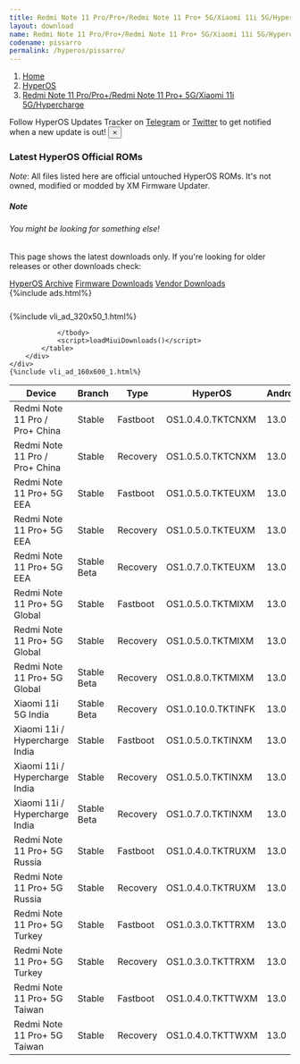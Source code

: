 ```yaml
---
title: Redmi Note 11 Pro/Pro+/Redmi Note 11 Pro+ 5G/Xiaomi 11i 5G/Hypercharge (pissarro) HyperOS Downloads
layout: download
name: Redmi Note 11 Pro/Pro+/Redmi Note 11 Pro+ 5G/Xiaomi 11i 5G/Hypercharge
codename: pissarro
permalink: /hyperos/pissarro/
---
```

<nav aria-label="breadcrumb">
    <ol class="breadcrumb">
        <li class="breadcrumb-item"><a href="/">Home</a></li>
        <li class="breadcrumb-item"><a href="/hyperos/">HyperOS</a></li>
        <li class="breadcrumb-item active" aria-current="page"><a href="/hyperos/pissarro/">Redmi Note 11 Pro/Pro+/Redmi Note 11 Pro+ 5G/Xiaomi 11i 5G/Hypercharge</a></li>
    </ol>
</nav>
<div class="alert alert-primary alert-dismissible fade show" role="alert">
    Follow HyperOS Updates Tracker on <a href="https://t.me/MIUIUpdatesTracker" class="alert-link">Telegram</a>
     or <a href="https://twitter.com/MiFwUpdater" class="alert-link">Twitter</a> to get notified when a new update is out!
    <button type="button" class="close" data-dismiss="alert" aria-label="Close">
        <span aria-hidden="true">&times;</span>
    </button>
</div>

### Latest HyperOS Official ROMs
*Note*: All files listed here are official untouched HyperOS ROMs. It's not owned, modified or modded by XM Firmware Updater.
<div class="card">
  <div class="card-body">
    <h5 class="card-title">Note</h5>
    <h6 class="card-subtitle mb-2 text-muted">You might be looking for something else!</h6>
    <p class="card-text">This page shows the latest downloads only.
     If you're looking for older releases or other downloads check:</p>
    <a href="/archive/hyperos/pissarro/" class="card-link">HyperOS Archive</a>
    <a href="/firmware/pissarro/" class="card-link">Firmware Downloads</a>
    <a href="/vendor/pissarro/" class="card-link">Vendor Downloads</a>
  </div>
</div>
{%include ads.html%}
<div class="row justify-content-center">
    <div class="col-10">
        <div class="table-responsive-md" style="margin-top: 25px;">
            {%include vli_ad_320x50_1.html%}
            <table id="miui" class="display dt-responsive nowrap compact table table-striped table-hover table-sm">
                <thead class="thead-dark">
                    <tr>
                        <th data-ref="device">Device</th>
                        <th data-ref="branch">Branch</th>
                        <th data-ref="type">Type</th>
                        <th data-ref="miui">HyperOS</th>
                        <th data-ref="android">Android</th>
                        <th data-ref="size">Size</th>
                        <th data-ref="size">Date</th>
                        <th data-ref="link">Link</th>
                    </tr>
                </thead>
                <tbody>
                <tr><td>Redmi Note 11 Pro / Pro+ China</td><td>Stable</td><td>Fastboot</td><td>OS1.0.4.0.TKTCNXM</td><td>13.0</td><td>6.2 GB</td><td>2024-07-24</td><td><a href="/hyperos/pissarro/stable/OS1.0.4.0.TKTCNXM/">Download</a></td></tr>
<tr><td>Redmi Note 11 Pro / Pro+ China</td><td>Stable</td><td>Recovery</td><td>OS1.0.5.0.TKTCNXM</td><td>13.0</td><td>4.1 GB</td><td>2024-09-11</td><td><a href="/hyperos/pissarro/stable/OS1.0.5.0.TKTCNXM/">Download</a></td></tr>
<tr><td>Redmi Note 11 Pro+ 5G EEA</td><td>Stable</td><td>Fastboot</td><td>OS1.0.5.0.TKTEUXM</td><td>13.0</td><td>6.0 GB</td><td>2024-08-07</td><td><a href="/hyperos/pissarro/stable/OS1.0.5.0.TKTEUXM/">Download</a></td></tr>
<tr><td>Redmi Note 11 Pro+ 5G EEA</td><td>Stable</td><td>Recovery</td><td>OS1.0.5.0.TKTEUXM</td><td>13.0</td><td>3.8 GB</td><td>2024-08-22</td><td><a href="/hyperos/pissarro/stable/OS1.0.5.0.TKTEUXM/">Download</a></td></tr>
<tr><td>Redmi Note 11 Pro+ 5G EEA</td><td>Stable Beta</td><td>Recovery</td><td>OS1.0.7.0.TKTEUXM</td><td>13.0</td><td>3.8 GB</td><td>2024-10-05</td><td><a href="/hyperos/pissarro/stable beta/OS1.0.7.0.TKTEUXM/">Download</a></td></tr>
<tr><td>Redmi Note 11 Pro+ 5G Global</td><td>Stable</td><td>Fastboot</td><td>OS1.0.5.0.TKTMIXM</td><td>13.0</td><td>6.2 GB</td><td>2024-08-20</td><td><a href="/hyperos/pissarro/stable/OS1.0.5.0.TKTMIXM/">Download</a></td></tr>
<tr><td>Redmi Note 11 Pro+ 5G Global</td><td>Stable</td><td>Recovery</td><td>OS1.0.5.0.TKTMIXM</td><td>13.0</td><td>3.8 GB</td><td>2024-09-06</td><td><a href="/hyperos/pissarro/stable/OS1.0.5.0.TKTMIXM/">Download</a></td></tr>
<tr><td>Redmi Note 11 Pro+ 5G Global</td><td>Stable Beta</td><td>Recovery</td><td>OS1.0.8.0.TKTMIXM</td><td>13.0</td><td>3.8 GB</td><td>2024-10-05</td><td><a href="/hyperos/pissarro/stable beta/OS1.0.8.0.TKTMIXM/">Download</a></td></tr>
<tr><td>Xiaomi 11i 5G India</td><td>Stable Beta</td><td>Recovery</td><td>OS1.0.10.0.TKTINFK</td><td>13.0</td><td>3.7 GB</td><td>2024-10-09</td><td><a href="/hyperos/pissarro/stable beta/OS1.0.10.0.TKTINFK/">Download</a></td></tr>
<tr><td>Xiaomi 11i / Hypercharge India</td><td>Stable</td><td>Fastboot</td><td>OS1.0.5.0.TKTINXM</td><td>13.0</td><td>5.4 GB</td><td>2024-08-20</td><td><a href="/hyperos/pissarro/stable/OS1.0.5.0.TKTINXM/">Download</a></td></tr>
<tr><td>Xiaomi 11i / Hypercharge India</td><td>Stable</td><td>Recovery</td><td>OS1.0.5.0.TKTINXM</td><td>13.0</td><td>3.8 GB</td><td>2024-09-06</td><td><a href="/hyperos/pissarro/stable/OS1.0.5.0.TKTINXM/">Download</a></td></tr>
<tr><td>Xiaomi 11i / Hypercharge India</td><td>Stable Beta</td><td>Recovery</td><td>OS1.0.7.0.TKTINXM</td><td>13.0</td><td>3.8 GB</td><td>2024-10-09</td><td><a href="/hyperos/pissarro/stable beta/OS1.0.7.0.TKTINXM/">Download</a></td></tr>
<tr><td>Redmi Note 11 Pro+ 5G Russia</td><td>Stable</td><td>Fastboot</td><td>OS1.0.4.0.TKTRUXM</td><td>13.0</td><td>5.8 GB</td><td>2024-08-21</td><td><a href="/hyperos/pissarro/stable/OS1.0.4.0.TKTRUXM/">Download</a></td></tr>
<tr><td>Redmi Note 11 Pro+ 5G Russia</td><td>Stable</td><td>Recovery</td><td>OS1.0.4.0.TKTRUXM</td><td>13.0</td><td>3.8 GB</td><td>2024-09-06</td><td><a href="/hyperos/pissarro/stable/OS1.0.4.0.TKTRUXM/">Download</a></td></tr>
<tr><td>Redmi Note 11 Pro+ 5G Turkey</td><td>Stable</td><td>Fastboot</td><td>OS1.0.3.0.TKTTRXM</td><td>13.0</td><td>5.8 GB</td><td>2024-08-21</td><td><a href="/hyperos/pissarro/stable/OS1.0.3.0.TKTTRXM/">Download</a></td></tr>
<tr><td>Redmi Note 11 Pro+ 5G Turkey</td><td>Stable</td><td>Recovery</td><td>OS1.0.3.0.TKTTRXM</td><td>13.0</td><td>3.8 GB</td><td>2024-09-06</td><td><a href="/hyperos/pissarro/stable/OS1.0.3.0.TKTTRXM/">Download</a></td></tr>
<tr><td>Redmi Note 11 Pro+ 5G Taiwan</td><td>Stable</td><td>Fastboot</td><td>OS1.0.4.0.TKTTWXM</td><td>13.0</td><td>5.5 GB</td><td>2024-08-21</td><td><a href="/hyperos/pissarro/stable/OS1.0.4.0.TKTTWXM/">Download</a></td></tr>
<tr><td>Redmi Note 11 Pro+ 5G Taiwan</td><td>Stable</td><td>Recovery</td><td>OS1.0.4.0.TKTTWXM</td><td>13.0</td><td>3.7 GB</td><td>2024-09-06</td><td><a href="/hyperos/pissarro/stable/OS1.0.4.0.TKTTWXM/">Download</a></td></tr>

                </tbody>
                <script>loadMiuiDownloads()</script>
            </table>
        </div>
    </div>
    {%include vli_ad_160x600_1.html%}
</div>
